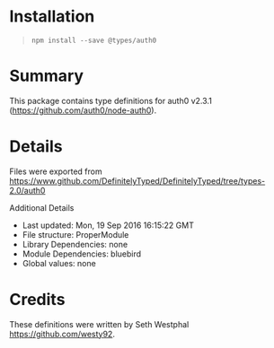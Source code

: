# Installation
> `npm install --save @types/auth0`

# Summary
This package contains type definitions for auth0 v2.3.1 (https://github.com/auth0/node-auth0).

# Details
Files were exported from https://www.github.com/DefinitelyTyped/DefinitelyTyped/tree/types-2.0/auth0

Additional Details
 * Last updated: Mon, 19 Sep 2016 16:15:22 GMT
 * File structure: ProperModule
 * Library Dependencies: none
 * Module Dependencies: bluebird
 * Global values: none

# Credits
These definitions were written by Seth Westphal <https://github.com/westy92>.

